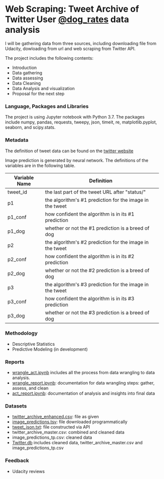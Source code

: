 # Web Scraping: Tweet Archive of Twitter User [@dog_rates](https://twitter.com/dog_rates) data analysis
I will be gathering data from three sources, including downloading file from Udacity, dowloading from url and web scraping from Twitter API.  

The project includes the following contents:  
* Introduction  
* Data gathering   
* Data assessing  
* Data Cleaning  
* Data Analysis and visualization
* Proposal for the next step  

### Language, Packages and Libraries  
The project is using Jupyter notebook with Python 3.7. The packages include numpy, pandas, requests, tweepy, json, timeit, re, matplotlib.pyplot, seaborn, and scipy.stats.

### Metadata
The definition of tweet data can be found on the [twitter website](  https://developer.twitter.com/en/docs/tweets/data-dictionary/overview/tweet-object.html)  

Image prediction is generated by neural network. The definitions of the variables are in the following table.

| Variable Name  | Definition                                                                                  |
|----------------|---------------------------------------------------------------------------------------------|
| tweet_id       | the last part of the tweet URL after "status/"                                              |
| p1             | the algorithm's #1 prediction for the image in the tweet                                    |
| p1_conf        | how confident the algorithm is in its #1 prediction                                         |
| p1_dog         | whether or not the #1 prediction is a breed of dog                                          |
| p2             | the algorithm's #2 prediction for the image in the tweet                                    |
| p2_conf        | how confident the algorithm is in its #2 prediction                                         |
| p2_dog         | whether or not the #2 prediction is a breed of dog                                          |
| p3             | the algorithm's #3 prediction for the image in the tweet                                    |
| p3_conf        | how confident the algorithm is in its #3 prediction                                         |
| p3_dog         | whether or not the #3 prediction is a breed of dog                                          |

### Methodology
* Descriptive Statistics
* Predictive Modeling (in development)

### Reports
* [wrangle_act.ipynb](https://github.com/jemc36/Udacity-DAND-DataWrangling-TwitterAPI-WeRateDogs/blob/master/wrangle_act.ipynb) includes all the process from data wrangling to data analysis.
* [wrangle_report.ipynb](https://github.com/jemc36/Udacity-DAND-DataWrangling-TwitterAPI-WeRateDogs/blob/master/wrangle_report.ipynb): documentation for data wrangling steps: gather, assess, and clean
* [act_report.ipynb](https://github.com/jemc36/Udacity-DAND-DataWrangling-TwitterAPI-WeRateDogs/blob/master/act_report.ipynb): documentation of analysis and insights into final data

### Datasets
* [twitter_archive_enhanced.csv](https://github.com/jemc36/Udacity-DAND-DataWrangling-TwitterAPI-WeRateDogs/blob/master/twitter-archive-enhanced.csv): file as given
* [image_predictions.tsv](https://github.com/jemc36/Udacity-DAND-DataWrangling-TwitterAPI-WeRateDogs/blob/master/image-predictions.tsv): file downloaded programmatically  
* [tweet_json.txt](https://github.com/jemc36/Udacity-DAND-DataWrangling-TwitterAPI-WeRateDogs/blob/master/tweet_json.txt): file constructed via API
* twitter_archive_master.csv: combined and cleaned data
* image_predictions_tp.csv: cleaned data
* [Twitter.db](https://github.com/jemc36/Udacity-DAND-DataWrangling-TwitterAPI-WeRateDogs/blob/master/Twitter.db) includes cleaned data, twitter_archive_master.csv and image_predictions_tp.csv

### Feedback
* Udacity reviews

